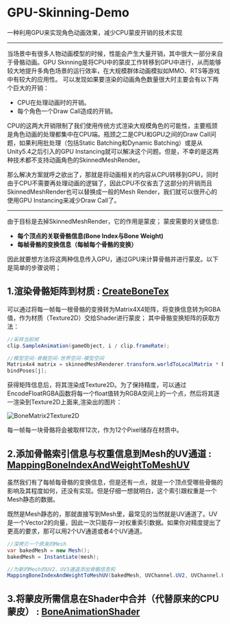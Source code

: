 # GPU-Skinning-Demo  
  
一种利用GPU来实现角色动画效果，减少CPU蒙皮开销的技术实现
- - -

  当场景中有很多人物动画模型的时候，性能会产生大量开销，其中很大一部分来自于骨骼动画。GPU Skinning是将CPU中的蒙皮工作转移到GPU中进行，从而能够较大地提升多角色场景的运行效率，在大规模群体动画模拟如MMO、RTS等游戏中有较大的应用性。
可以发现如果要渲染的动画角色数量很大时主要会有以下两个巨大的开销：

- CPU在处理动画时的开销。
- 每个角色一个Draw Call造成的开销。

CPU的这两大开销限制了我们使用传统方式渲染大规模角色的可能性，主要瓶颈是角色动画的处理都集中在CPU端。瓶颈之二是CPU和GPU之间的Draw Call问题，如果利用批处理（包括Static Batching和Dynamic Batching）或是从Unity5.4之后引入的GPU Instancing就可以解决这个问题。但是，不幸的是这两种技术都不支持动画角色的SkinnedMeshRender。

那么解决方案就呼之欲出了，那就是将动画相关的内容从CPU转移到GPU，同时由于CPU不需要再处理动画的逻辑了，因此CPU不仅省去了这部分的开销而且SkinnedMeshRender也可以替换成一般的Mesh Render，我们就可以很开心的使用GPU Instancing来减少Draw Call了。
- - - 
  
由于目标是去掉SkinnedMeshRender，它的作用是蒙皮； 蒙皮需要的关键信息:
- **每个顶点的关联骨骼信息(Bone Index与Bone Weight)**
- **每帧骨骼的变换信息（每帧每个骨骼的变换）**
  
因此就要想方法将这两种信息传入GPU，通过GPU来计算骨骼并进行蒙皮。以下是简单的步骤说明；

## 1.渲染骨骼矩阵到材质 : [CreateBoneTex](https://github.com/Minghou-Lei/GPU-Skinning-Demo/blob/99febe38218011850e97795687cc2c8864aad8d7/Assets/Scripts/AnimationBoneBaker.cs#L111)
可以通过将每一帧每一根骨骼的变换转为Matrix4X4矩阵，将变换信息转为RGBA值，作为材质（Texture2D）交给Shader进行蒙皮； 其中骨骼变换矩阵的获取方法：

```c#
//采样当前帧
clip.SampleAnimation(gameObject, i / clip.frameRate);

//模型空间-骨骼空间-世界空间-模型空间
Matrix4x4 matrix = skinnedMeshRenderer.transform.worldToLocalMatrix * bones[j].localToWorldMatrix *
bindPoses[j];
```


获得矩阵信息后，将其渲染成Texture2D。为了保持精度，可以通过EncodeFloatRGBA函数将每一个float值转为RGBA空间上的一个点，然后将其逐一渲染到Texture2D上面来,渲染出的图片：
  
![BoneMatrix2Texture2D](https://github.com/Minghou-Lei/GPU-Skinning-Demo/blob/99febe38218011850e97795687cc2c8864aad8d7/Assets/Ch36_nonPBR%40Dancing%20Running%20Man.Dancing%20Running%20Man.BoneMatrix.jpg "BoneMatrix2Texture2D")
  
每一帧每一块骨骼将会被取样12次，作为12个Pixel储存在材质中。

## 2.添加骨骼索引信息与权重信息到Mesh的UV通道 : [MappingBoneIndexAndWeightToMeshUV](https://github.com/Minghou-Lei/GPU-Skinning-Demo/blob/99febe38218011850e97795687cc2c8864aad8d7/Assets/Scripts/AnimationBoneBaker.cs#L181)

虽然我们有了每帧每骨骼的变换信息，但是还有一点，就是一个顶点受哪些骨骼的影响及其程度如何，还没有实现。但是仔细一想就明白，这个索引跟权重是一个Mesh静态的数据。

既然是Mesh静态的，那就直接写到Mesh里，最常见的当然就是UV通道了。UV是一个Vector2的向量，因此一次只能存一对权重索引数据。如果你对精度提出了更高的要求，那可以用2个UV通道或者4个UV通道。
  
```c#
//深拷贝一个原来的Mesh
var bakedMesh = new Mesh();
bakedMesh = Instantiate(mesh);

//为新的Mesh的UV2、UV3通道添加骨骼信息和
MappingBoneIndexAndWeightToMeshUV(bakedMesh, UVChannel.UV2, UVChannel.UV3);
```

## 3.将蒙皮所需信息在Shader中合并（代替原来的CPU蒙皮） : [BoneAnimationShader](https://github.com/Minghou-Lei/GPU-Skinning-Demo/blob/99febe38218011850e97795687cc2c8864aad8d7/Assets/Shaders/BoneAnimationShader.shader)